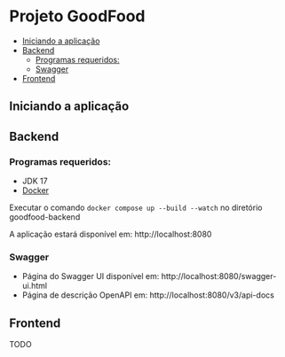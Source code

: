 # Projeto GoodFood

- [Iniciando a aplicação](#iniciando-a-aplicação)
- [Backend](#backend)
  - [Programas requeridos:](#programas-requeridos)
  - [Swagger](#swagger)
- [Frontend](#frontend)

## Iniciando a aplicação

## Backend

### Programas requeridos:

- JDK 17
- [Docker](https://docs.docker.com/get-docker/)

Executar o comando `docker compose up --build --watch` no diretório goodfood-backend

A aplicação estará disponível em: http://localhost:8080

### Swagger

- Página do Swagger UI disponível em: http://localhost:8080/swagger-ui.html
- Página de descrição OpenAPI em: http://localhost:8080/v3/api-docs

## Frontend

TODO
